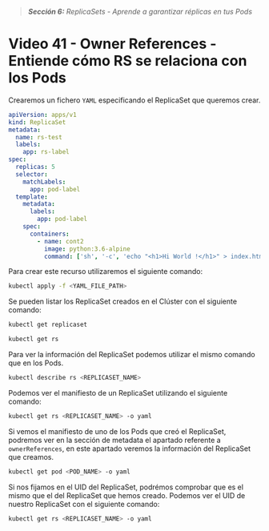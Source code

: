 > _**Sección 6:** ReplicaSets - Aprende a garantizar réplicas en tus Pods_

# Video 41 - Owner References - Entiende cómo RS se relaciona con los Pods

Crearemos un fichero `YAML` especificando el ReplicaSet que queremos crear.

```yaml
apiVersion: apps/v1
kind: ReplicaSet
metadata:
  name: rs-test
  labels:
    app: rs-label
spec:
  replicas: 5
  selector:
    matchLabels:
      app: pod-label
  template:
    metadata:
      labels:
        app: pod-label
    spec:
      containers:
        - name: cont2
          image: python:3.6-alpine
          command: ['sh', '-c', 'echo "<h1>Hi World !</h1>" > index.html && python -m http.server 8080']   
```

Para crear este recurso utilizaremos el siguiente comando:

```bash
kubectl apply -f <YAML_FILE_PATH>
```

Se pueden listar los ReplicaSet creados en el Clúster con el siguiente comando:

```bash
kubectl get replicaset
```

```bash
kubectl get rs
```

Para ver la información del ReplicaSet podemos utilizar el mismo comando que en los Pods.

```bash
kubectl describe rs <REPLICASET_NAME>
```

Podemos ver el manifiesto de un ReplicaSet utilizando el siguiente comando:

```bash
kubectl get rs <REPLICASET_NAME> -o yaml
```

Si vemos el manifiesto de uno de los Pods que creó el ReplicaSet, podremos ver en la sección de metadata el apartado referente a `ownerReferences`, en este apartado veremos la información del ReplicaSet que creamos.

```bash
kubectl get pod <POD_NAME> -o yaml
```

Si nos fijamos en el UID del ReplicaSet, podrémos comprobar que es el mismo que el del ReplicaSet que hemos creado. Podemos ver el UID de nuestro ReplicaSet con el siguiente comando:

```bash
kubectl get rs <REPLICASET_NAME> -o yaml
```